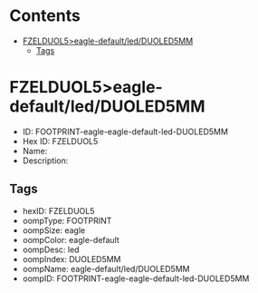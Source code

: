 



Contents
========

* [FZELDUOL5>eagle-default/led/DUOLED5MM](#fzelduol5eagle-defaultledduoled5mm)
	* [Tags](#tags)

# FZELDUOL5>eagle-default/led/DUOLED5MM

- ID: FOOTPRINT-eagle-eagle-default-led-DUOLED5MM
- Hex ID: FZELDUOL5
- Name: 
- Description: 

## Tags

- hexID: FZELDUOL5
- oompType: FOOTPRINT
- oompSize: eagle
- oompColor: eagle-default
- oompDesc: led
- oompIndex: DUOLED5MM
- oompName: eagle-default/led/DUOLED5MM
- oompID: FOOTPRINT-eagle-eagle-default-led-DUOLED5MM
